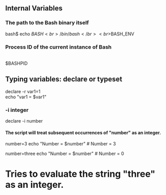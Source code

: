 ## Internal Variables
### The path to the Bash binary itself
bash$ echo $BASH<br>/bin/bash</br>
<br>$BASH_ENV</br>

### Process ID of the current instance of Bash
<br>$BASHPID</br>

## Typing variables: declare or typeset
declare -r var1=1
<br>echo "var1 = $var1"</br>

### -i integer
declare -i number
#### The script will treat subsequent occurrences of "number" as an integer.		

number=3
echo "Number = $number"     # Number = 3

number=three
echo "Number = $number"     # Number = 0
# Tries to evaluate the string "three" as an integer.

 

